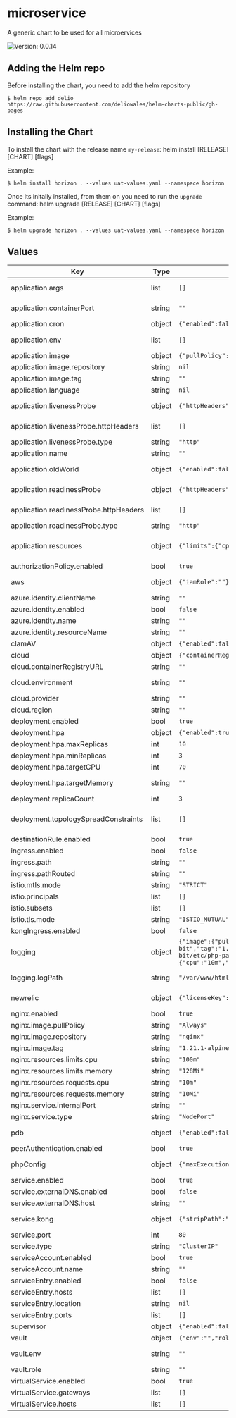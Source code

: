 # microservice

A generic chart to be used for all microervices

![Version: 0.0.14](https://img.shields.io/badge/Version-0.0.14-informational?style=flat-square)

## Adding the Helm repo

Before installing the chart, you need to add the helm repository

```
$ helm repo add delio https://raw.githubusercontent.com/deliowales/helm-charts-public/gh-pages
```

## Installing the Chart

To install the chart with the release name `my-release`:
helm install [RELEASE] [CHART] [flags]

Example:
```
$ helm install horizon . --values uat-values.yaml --namespace horizon
```

Once its initally installed, from them on you need to run the `upgrade` command:
helm upgrade [RELEASE] [CHART] [flags]

Example:
```
$ helm upgrade horizon . --values uat-values.yaml --namespace horizon
```

## Values

| Key | Type | Default | Description |
|-----|------|---------|-------------|
| application.args | list | `[]` | Any args that need to be supplied to the `ENTRYPOINT` command. |
| application.containerPort | string | `""` | Port that the container is running on. The default port depends on the programming language |
| application.cron | object | `{"enabled":false}` | Enable CRON. This is only to be used with `Horizon` |
| application.env | list | `[]` | Application environment variables. Currently, most of these should be stored in Vault and defined in Terragrunt. |
| application.image | object | `{"pullPolicy":"Always","repository":null,"tag":""}` | Configure container registry details |
| application.image.repository | string | `nil` | Name of the ECR/ACR repository |
| application.image.tag | string | `""` | Image tag to be pulled |
| application.language | string | `nil` | Application programming language used; `php`, `node` or `go` |
| application.livenessProbe | object | `{"httpHeaders":[],"path":"/_/system/liveness","type":"http"}` | Configure the liveness healthcheck for the application container |
| application.livenessProbe.httpHeaders | list | `[]` | Custom headers to set in the request. HTTP allows repeated headers. |
| application.livenessProbe.type | string | `"http"` | Type of healthcheck. `http` or `tcp` |
| application.name | string | `""` | Name of the application e.g. Deals |
| application.oldWorld | object | `{"enabled":false,"env":[],"image":{"pullPolicy":"Always","repository":null,"tag":""}}` | Configure Old World deployments. Only to be used with `Horizon` or `Event`. |
| application.readinessProbe | object | `{"httpHeaders":[],"path":"/_/system/readiness","type":"http"}` | Configure the readiness healthcheck for the application container |
| application.readinessProbe.httpHeaders | list | `[]` | Custom headers to set in the request. HTTP allows repeated headers. |
| application.readinessProbe.type | string | `"http"` | Type of healthcheck. `http` or `tcp` |
| application.resources | object | `{"limits":{"cpu":null,"memory":""},"requests":{"cpu":"","memory":""}}` | Application container resources. Please ensure that these are fine-tuned when load-testing has been carried out and a baseline has been defined. |
| authorizationPolicy.enabled | bool | `true` |  |
| aws | object | `{"iamRole":""}` | IAM Role to allow the application access to AWS resources (e.g. S3, SQS, Lambda) if needed. |
| azure.identity.clientName | string | `""` |  |
| azure.identity.enabled | bool | `false` |  |
| azure.identity.name | string | `""` |  |
| azure.identity.resourceName | string | `""` |  |
| clamAV | object | `{"enabled":false}` | Enable ClamAV. Currently only used by `virus-scanner`. |
| cloud | object | `{"containerRegistryURL":"","environment":"","provider":"","region":""}` | Configure cloud details |
| cloud.containerRegistryURL | string | `""` | **Required**: URL for the Container Registry |
| cloud.environment | string | `""` | **Required**: Cloud Environment. `staging-demo` (aws only), `demo`, `staging-production` (azure only) or `production`. |
| cloud.provider | string | `""` | **Required**: Cloud Provider. Either `AWS` or `Azure` |
| cloud.region | string | `""` | Cloud Region. Only needed for AWS |
| deployment.enabled | bool | `true` |  |
| deployment.hpa | object | `{"enabled":true,"maxReplicas":10,"minReplicas":3,"targetCPU":70,"targetMemory":""}` | Horizontal Pod Autoscaler configuration. |
| deployment.hpa.maxReplicas | int | `10` | Maximum number of replica pods |
| deployment.hpa.minReplicas | int | `3` | Minimum number of replica pods |
| deployment.hpa.targetCPU | int | `70` | Target CPU usage (%) |
| deployment.hpa.targetMemory | string | `""` | Target Memory usage (Mi). Default is `(request+limit) / 2`. Feel free to overwrite that here if necessary. |
| deployment.replicaCount | int | `3` | Replica count not considering the HPA |
| deployment.topologySpreadConstraints | list | `[]` | Configure Topology Spread Constrains. # Ref: https://kubernetes.io/docs/concepts/workloads/pods/pod-topology-spread-constraints |
| destinationRule.enabled | bool | `true` |  |
| ingress.enabled | bool | `false` |  |
| ingress.path | string | `""` |  |
| ingress.pathRouted | string | `""` |  |
| istio.mtls.mode | string | `"STRICT"` |  |
| istio.principals | list | `[]` |  |
| istio.subsets | list | `[]` |  |
| istio.tls.mode | string | `"ISTIO_MUTUAL"` |  |
| kongIngress.enabled | bool | `false` |  |
| logging | object | `{"image":{"pullPolicy":"Always","repository":"fluent-bit","tag":"1.9.1"},"logPath":"/var/www/html/storage/logs/lumen.log","multiLine":"On","parserPath":"/fluent-bit/etc/php-parser.conf","resources":{"limits":{"cpu":"100m","memory":"100Mi"},"requests":{"cpu":"10m","memory":"10Mi"}}}` | Configure FluentBit - PHP services only |
| logging.logPath | string | `"/var/www/html/storage/logs/lumen.log"` | Path to application log. If framework is `laravel`, you must use `laravel.log` instead of `lumen.log` |
| newrelic | object | `{"licenseKey":""}` | The license key for New Relic. Only needed for FluentBit containers which are only used by PHP services. |
| nginx.enabled | bool | `true` |  |
| nginx.image.pullPolicy | string | `"Always"` |  |
| nginx.image.repository | string | `"nginx"` |  |
| nginx.image.tag | string | `"1.21.1-alpine-unprivileged"` |  |
| nginx.resources.limits.cpu | string | `"100m"` |  |
| nginx.resources.limits.memory | string | `"128Mi"` |  |
| nginx.resources.requests.cpu | string | `"10m"` |  |
| nginx.resources.requests.memory | string | `"10Mi"` |  |
| nginx.service.internalPort | string | `""` | Port that nginx is listening on |
| nginx.service.type | string | `"NodePort"` |  |
| pdb | object | `{"enabled":false,"minAvailable":2}` | Pod Disruption Budget. Leave as false unless instructed otherwise. |
| peerAuthentication.enabled | bool | `true` |  |
| phpConfig | object | `{"maxExecutionTime":"","memoryLimit":"","postMaxSize":"","uploadMaxFilesize":""}` | Configuration options for `php.ini`. Leave blank for default values. |
| service.enabled | bool | `true` |  |
| service.externalDNS.enabled | bool | `false` |  |
| service.externalDNS.host | string | `""` |  |
| service.kong | object | `{"stripPath":""}` | Strip the path defined in Ingress resource and then forward the request to the upstream service. |
| service.port | int | `80` |  |
| service.type | string | `"ClusterIP"` |  |
| serviceAccount.enabled | bool | `true` |  |
| serviceAccount.name | string | `""` | Leave blank to default to the application name |
| serviceEntry.enabled | bool | `false` |  |
| serviceEntry.hosts | list | `[]` |  |
| serviceEntry.location | string | `nil` |  |
| serviceEntry.ports | list | `[]` |  |
| supervisor | object | `{"enabled":false}` | Only needed for Analytics Old-world |
| vault | object | `{"env":"","role":""}` | Vault configuration |
| vault.env | string | `""` | Environment of the vault. Format: `<< env >>/<< vault name >> |
| vault.role | string | `""` | Role name |
| virtualService.enabled | bool | `true` |  |
| virtualService.gateways | list | `[]` |  |
| virtualService.hosts | list | `[]` |  |